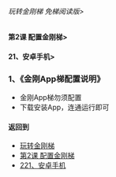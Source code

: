 ###### 玩转金刚梯 免梯阅读版>
#### 第2课 配置金刚梯>
#### 21、安卓手机>

### 1、《金刚App梯配置说明》

- 金刚App梯勿须配置
- 下载安装App，连通运行即可

#### 返回到
- [玩转金刚梯](https://github.com/a2zitpro/web/blob/master/LadderFree/main.md)
- [第2课 配置金刚梯](https://github.com/a2zitpro/web/blob/master/LadderFree/LadderConfigure/LadderConfigure.md)
- [221、安卓手机](https://github.com/a2zitpro/web/blob/master/LadderFree/LadderConfigure/Android/Phone/Phone.md)



